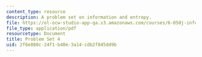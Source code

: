 ```yaml
---
content_type: resource
description: A problem set on information and entropy.
file: https://ol-ocw-studio-app-qa.s3.amazonaws.com/courses/6-050j-information-and-entropy-spring-2008/2f6e880c24f1b40e3a14cdb2f845dd9b_MIT6_050JS08_ps_04.pdf
file_type: application/pdf
resourcetype: Document
title: Problem Set 4
uid: 2f6e880c-24f1-b40e-3a14-cdb2f845dd9b
---
```

